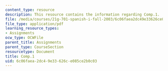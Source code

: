 ```yaml
---
content_type: resource
description: This resource contains the information regarding Comp.1.
file: /media/courses/21g-701-spanish-i-fall-2003/6c06faea2dc49e33626ce085ce2b0c03_MIT21G_701F03_comp1.pdf
file_type: application/pdf
learning_resource_types:
- Assignments
ocw_type: OCWFile
parent_title: Assignments
parent_type: CourseSection
resourcetype: Document
title: Comp.1
uid: 6c06faea-2dc4-9e33-626c-e085ce2b0c03
---
```

